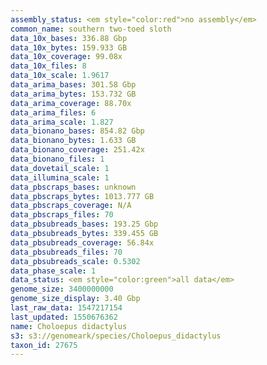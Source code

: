 ```yaml
---
assembly_status: <em style="color:red">no assembly</em>
common_name: southern two-toed sloth
data_10x_bases: 336.88 Gbp
data_10x_bytes: 159.933 GB
data_10x_coverage: 99.08x
data_10x_files: 8
data_10x_scale: 1.9617
data_arima_bases: 301.58 Gbp
data_arima_bytes: 153.732 GB
data_arima_coverage: 88.70x
data_arima_files: 6
data_arima_scale: 1.827
data_bionano_bases: 854.82 Gbp
data_bionano_bytes: 1.633 GB
data_bionano_coverage: 251.42x
data_bionano_files: 1
data_dovetail_scale: 1
data_illumina_scale: 1
data_pbscraps_bases: unknown
data_pbscraps_bytes: 1013.777 GB
data_pbscraps_coverage: N/A
data_pbscraps_files: 70
data_pbsubreads_bases: 193.25 Gbp
data_pbsubreads_bytes: 339.455 GB
data_pbsubreads_coverage: 56.84x
data_pbsubreads_files: 70
data_pbsubreads_scale: 0.5302
data_phase_scale: 1
data_status: <em style="color:green">all data</em>
genome_size: 3400000000
genome_size_display: 3.40 Gbp
last_raw_data: 1547217154
last_updated: 1550676362
name: Choloepus didactylus
s3: s3://genomeark/species/Choloepus_didactylus
taxon_id: 27675
---
```

